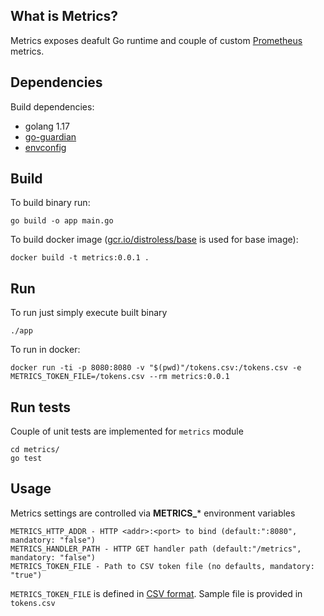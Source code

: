 ## What is Metrics?
Metrics exposes deafult Go runtime  and couple of custom [Prometheus](https://prometheus.io/docs/guides/go-application/) metrics.

## Dependencies

Build dependencies:
* golang 1.17
* [go-guardian](https://pkg.go.dev/github.com/shaj13/go-guardian/v2)
* [envconfig](https://github.com/kelseyhightower/envconfig)

## Build
To build binary run:
```  
go build -o app main.go
```
To build docker image ([gcr.io/distroless/base](https://github.com/GoogleContainerTools/distroless) is used for base image):
```
docker build -t metrics:0.0.1 .
```
## Run
To run just simply execute built binary
```  
./app
```
To run in docker:
```
docker run -ti -p 8080:8080 -v "$(pwd)"/tokens.csv:/tokens.csv -e METRICS_TOKEN_FILE=/tokens.csv --rm metrics:0.0.1
```
## Run tests
Couple of unit tests are implemented for `metrics` module
```
cd metrics/
go test
```
## Usage
Metrics settings are controlled via  **METRICS_*** environment variables
```
METRICS_HTTP_ADDR - HTTP <addr>:<port> to bind (default:":8080", mandatory: "false") 
METRICS_HANDLER_PATH - HTTP GET handler path (default:"/metrics", mandatory: "false")  
METRICS_TOKEN_FILE - Path to CSV token file (no defaults, mandatory: "true")
```
`METRICS_TOKEN_FILE` is defined in [CSV format](https://pkg.go.dev/github.com/shaj13/go-guardian/v2/auth/strategies/token#NewStaticFromFile). Sample file is provided in `tokens.csv`
